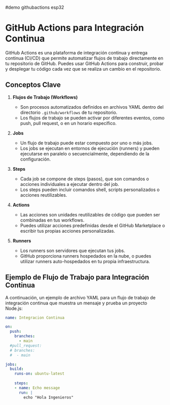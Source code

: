 #demo githubactions esp32

# GitHub Actions para Integración Continua

GitHub Actions es una plataforma de integración continua y entrega continua (CI/CD) que permite automatizar flujos de trabajo directamente en tu repositorio de GitHub. Puedes usar GitHub Actions para construir, probar y desplegar tu código cada vez que se realiza un cambio en el repositorio.

## Conceptos Clave

1. **Flujos de Trabajo (Workflows)**
   - Son procesos automatizados definidos en archivos YAML dentro del directorio `.github/workflows` de tu repositorio.
   - Los flujos de trabajo se pueden activar por diferentes eventos, como push, pull request, o en un horario específico.

2. **Jobs**
   - Un flujo de trabajo puede estar compuesto por uno o más jobs.
   - Los jobs se ejecutan en entornos de ejecución (runners) y pueden ejecutarse en paralelo o secuencialmente, dependiendo de la configuración.

3. **Steps**
   - Cada job se compone de steps (pasos), que son comandos o acciones individuales a ejecutar dentro del job.
   - Los steps pueden incluir comandos shell, scripts personalizados o acciones reutilizables.

4. **Actions**
   - Las acciones son unidades reutilizables de código que pueden ser combinadas en tus workflows.
   - Puedes utilizar acciones predefinidas desde el GitHub Marketplace o escribir tus propias acciones personalizadas.

5. **Runners**
   - Los runners son servidores que ejecutan tus jobs.
   - GitHub proporciona runners hospedados en la nube, o puedes utilizar runners auto-hospedados en tu propia infraestructura.

## Ejemplo de Flujo de Trabajo para Integración Continua

A continuación, un ejemplo de archivo YAML para un flujo de trabajo de integración continua que muestra un mensaje y prueba un proyecto Node.js:

```yaml
name: Integracion Continua

on:
  push:
    branches:
      - main
  #pull_request:
  # branches:
  #  - main

jobs:
  build:
    runs-on: ubuntu-latest
    
    steps:
    - name: Echo message
      run: |
        echo "Hola Ingenieros"
```


